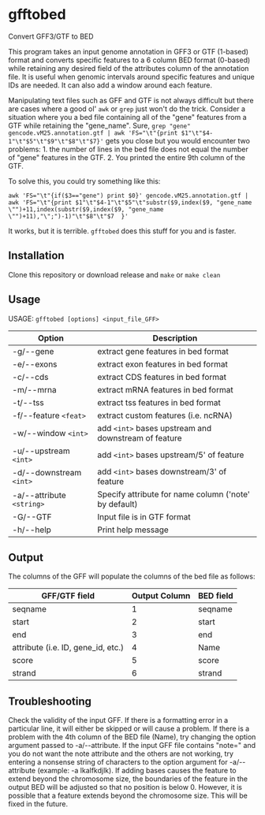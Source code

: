 # gfftobed
Convert GFF3/GTF to BED



This program takes an input genome annotation in GFF3 or GTF (1-based) format and converts specific features to a 6 column BED format (0-based) while retaining any desired field of the attributes column of the annotation file. It is useful when genomic intervals around specific features and unique IDs are needed. It can also add a window around each feature. 



Manipulating text files such as GFF and GTF is not always difficult but there are cases where a good ol' `awk` or `grep` just won't do the trick. 
Consider a situation where you a bed file containing all of the "gene" features from a GTF while retaining the "gene_name".
Sure, `grep "gene" gencode.vM25.annotation.gtf | awk 'FS="\t"{print $1"\t"$4-1"\t"$5"\t"$9"\t"$8"\t"$7}'` gets you close but you would encounter two problems: 1. the number of lines in the bed file does not equal the number of "gene" features in the GTF. 2. You printed the entire 9th column of the GTF. 

To solve this, you could try something like this: 

`awk 'FS="\t"{if($3=="gene") print $0}' gencode.vM25.annotation.gtf | awk 'FS="\t"{print $1"\t"$4-1"\t"$5"\t"substr($9,index($9, "gene_name \"")+11,index(substr($9,index($9, "gene_name \"")+11),"\";")-1)"\t"$8"\t"$7  }'`

It works, but it is terrible. `gfftobed` does this stuff for you and is faster. 


## Installation

Clone this repository or download release and `make` or `make clean`


## Usage

USAGE:	`gfftobed [options] <input_file_GFF>`

Option|Description
-------------------------|-------------------------------
-g/--gene|extract gene features in bed format
-e/--exons|extract exon features in bed format
-c/--cds|extract CDS features in bed format
-m/--mrna|extract mRNA features in bed format
-t/--tss|extract tss features in bed format
-f/--feature `<feat>`|extract custom features (i.e. ncRNA)
-w/--window `<int>`|add `<int>` bases upstream and downstream of feature
-u/--upstream `<int>`|add `<int>` bases upstream/5' of feature
-d/--downstream `<int>`|add `<int>` bases downstream/3' of feature
-a/--attribute `<string>`|Specify attribute for name column ('note' by default)
-G/--GTF|Input file is in GTF format
-h/--help|Print help message


## Output
The columns of the GFF will populate the columns of the bed file as follows:

GFF/GTF field|Output Column|BED field
---------|-------------|-------------
seqname|1|seqname
start|2|start
end|3|end
attribute (i.e. ID, gene_id, etc.)|4|Name
score|5|score
strand|6|strand

## Troubleshooting

Check the validity of the input GFF. If there is a formatting error in a particular line, it will either be skipped or will cause a problem. If there is a problem with the 4th column of the BED file (Name), try changing the option argument passed to -a/--attribute. If the input GFF file contains "note=" and you do not want the note attribute and the others are not working, try entering a nonsense string of characters to the option argument for -a/--attribute (example: -a lkalfkdjlk). If adding bases causes the feature to extend beyond the chromosome size, the boundaries of the feature in the output BED will be adjusted so that no position is below 0. However, it is possible that a feature extends beyond the chromosome size. This will be fixed in the future.
